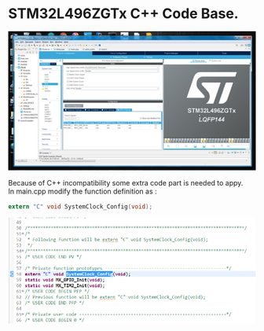 # STM32L496ZGTx C++ Code Base.
<img alt="NO IMAGE" src="STM32L496.png"><br>

Because of C++ incompatibility some extra code part is needed to appy. <br /> 
In main.cpp modify the function definition as :<br />
```c
extern "C" void SystemClock_Config(void);
```
<img alt="NO IMAGE" src="SystemClock_Config.png"><br>